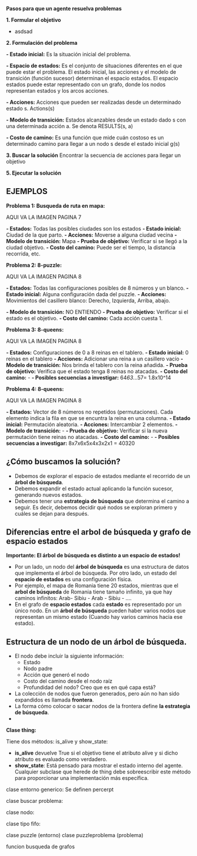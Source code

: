 
**Pasos para que un agente resuelva problemas**

**1. Formular el objetivo**

- asdsad

**2. Formulación del problema**

**- Estado inicial:** Es la situación inicial del problema.

**- Espacio de estados:** Es el conjunto de situaciones diferentes en el que puede estar el problema. El estado inicial, las acciones y el modelo de transición (función sucesor) determinan el espacio estados. El espacio estados puede estar representado con un grafo, donde los nodos representan estados y los arcos acciones.

**- Acciones:** Acciones que pueden ser realizadas desde un determinado estado s. Actions(s)

**- Modelo de transición:** Estados alcanzables desde un estado dado s con una determinada acción a. Se denota RESULTS(s, a)

**- Costo de camino:** Es una función que mide cuán costoso es un determinado camino para llegar a un nodo s desde el estado inicial g(s)

**3. Buscar la solución**
Encontrar la secuencia de acciones para llegar un objetivo

**5. Ejecutar la solución**

## EJEMPLOS

**Problema 1: Busqueda de ruta en mapa:**

AQUI VA LA IMAGEN PAGINA 7

**- Estados:** Todas las posibles ciudades son los estados
**- Estado inicial:** Ciudad de la que parto.
**- Acciones:** Moverse a  alguna ciudad vecina
**- Modelo de transición:** Mapa
**- Prueba de objetivo:** Verificar si se llegó a la ciudad objetivo.
**- Costo del camino:** Puede ser el tiempo, la distancia recorrida, etc.

**Problema 2: 8-puzzle:**

AQUI VA LA IMAGEN PAGINA 8

**- Estados:** Todas las configuraciones posibles de 8 números y un blanco.
**- Estado inicial:** Alguna configuración dada del puzzle. 
**- Acciones:** Movimientos del casillero blanco: Derecho, Izquierda, Arriba, abajo.

**- Modelo de transición:** NO ENTIENDO
**- Prueba de objetivo:** Verificar si el estado es el objetivo.
**- Costo del camino:** Cada acción cuesta 1. 


**Problema 3: 8-queens:**

AQUI VA LA IMAGEN PAGINA 8

**- Estados:** Configuraciones de 0 a 8 reinas en el tablero. 
**- Estado inicial:** 0 reinas en el tablero
**- Acciones:** Adicionar una reina a un casillero vacío
**- Modelo de transición:** Nos brinda el tablero con la reina añadida. 
**- Prueba de objetivo:** Verifica que el estado tenga 8 reinas no atacadas.
**- Costo del camino:** -
**- Posibles secuencias a investigar:** 64*63*...57= 1.8x10^14

**Problema 4: 8-queens:**

AQUI VA LA IMAGEN PAGINA 8

**- Estados:** Vector de 8 números no repetidos (permutaciones). Cada elemento indica la fila en que se encuntra la reina en una columna.
**- Estado inicial:** Permutación aleatoria.
**- Acciones:** Intercambiar 2 elementos.
**- Modelo de transición:** -
**- Prueba de objetivo:** Verificar si la nueva permutación tiene reinas no atacadas. 
**- Costo del camino:** -
**- Posibles secuencias a investigar:** 8x7x6x5x4x3x2x1 = 40320

## ¿Cómo buscamos la solución?

-	Debemos de explorar el espacio de estados mediante el recorrido de un **árbol de búsqueda**. 
-	Debemos expandir el estado actual aplicando la función sucesor, generando nuevos estados.
-	Debemos tener una **estrategia de búsqueda** que determina el camino a seguir. Es decir, debemos decidir qué nodos se exploran primero y cuáles se dejan para después. 

## Diferencias entre el arbol de búsqueda y grafo de espacio estados

**Importante: El árbol de búsqueda es distinto a un espacio de estados!**

-	Por un lado, un nodo del **árbol de búsqueda** es una estructura de datos que implementa el árbol de búsqueda. Por otro lado, un estado del **espacio de estados** es una configuración física.
-	Por ejemplo, el mapa de Romania tiene 20 estados, mientras que el **arbol de búsqueda** de Romania tiene tamaño infinito, ya que hay caminos infinitos: Arab- Sibiu - Arab - Sibiu - ....
-	En el grafo de **espacio estados** cada **estado** es representado por un único nodo. En un **árbol de búsqueda** pueden haber varios nodos que representan un mismo estado (Cuando hay varios caminos hacia ese estado).

## Estructura de un nodo de un árbol de búsqueda.

-	El nodo debe incluir la siguiente información:
	-	Estado
	-	Nodo padre
	-	Acción que generó el nodo
	-	Costo del camino desde el nodo raíz
	-	Profundidad del nodo? Creo que es en qué capa está?
- La colección de nodos que fueron generados, pero aún no han sido expandidos es llamada **frontera**. 
- La forma cómo colocar o sacar nodos de la frontera define **la estrategia de búsqueda**.
-	

**Clase thing:**

Tiene dos métodos: is_alive y show_state:
- **is_alive** devuelve True si el objetivo tiene el atributo alive y si dicho atributo es evaluado como verdadero.
- **show_state**: Está pensado para mostrar el estado interno del agente. Cualquier subclase que herede de thing debe sobreescribir este método para proporcionar una implementación más específica.

clase entorno generico: Se definen percerpt

clase buscar problema:

clase nodo:

clase tipo fifo:

clase puzzle (entorno)
clase puzzleproblema (problema)

funcion busqueda de grafos


	

<!--stackedit_data:
eyJoaXN0b3J5IjpbMTUyMzUyNzUyNCw4OTg1MDE2NTAsLTExMT
E5Mjc4NDksNzE0ODMzMTEsMTAzMTIxODAyNywxMjUwNjYxNTQ0
LDE4MjUzODM1MzIsMTcxNDY0ODIyMCwtMTEzOTQwMzg4OSwtMT
I2MzE2OTgyNiwtMjA0MDg4NTkzNSw5MTg3ODczNDAsLTIwNDM1
NzgzNDYsMTIyNTk2ODQ5OCwtMTI3NDc3ODUwOSw0OTc4MTg4MT
BdfQ==
-->